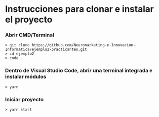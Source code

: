 # Instrucciones para clonar e instalar el proyecto

### Abrir CMD/Terminal
```
> git clone https://github.com/Neuromarketing-e-Innovacion-Informatica/ejemplo2-practicantes.git
> cd ejemplo2
> code .
```

### Dentro de Visual Studio Code, abrir una terminal integrada e instalar módulos
```
> yarn
```

### Iniciar proyecto
```
> yarn start
```